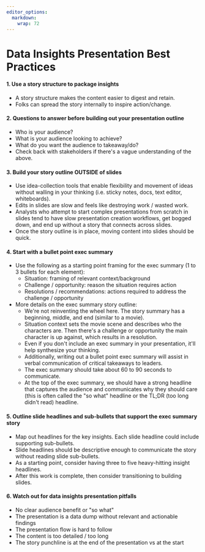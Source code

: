 ```yaml
---
editor_options: 
  markdown: 
    wrap: 72
---
```


# Data Insights Presentation Best Practices

#### 1. Use a story structure to package insights

-   A story structure makes the content easier to digest and retain.
-   Folks can spread the story internally to inspire action/change.

#### 2. Questions to answer before building out your presentation outline

-   Who is your audience?
-   What is your audience looking to achieve?
-   What do you want the audience to takeaway/do?
-   Check back with stakeholders if there's a vague understanding of the
    above.

#### 3. Build your story outline OUTSIDE of slides

-   Use idea-collection tools that enable flexibility and movement of
    ideas without walling in your thinking (i.e. sticky notes, docs,
    text editor, whiteboards).
-   Edits in slides are slow and feels like destroying work / wasted
    work.
-   Analysts who attempt to start complex presentations from scratch in
    slides tend to have slow presentation creation workflows, get bogged
    down, and end up without a story that connects across slides.
-   Once the story outline is in place, moving content into slides
    should be quick.

#### 4. Start with a bullet point exec summary

-   Use the following as a starting point framing for the exec summary
    (1 to 3 bullets for each element):
    -   Situation: framing of relevant context/background
    -   Challenge / opportunity: reason the situation requires action
    -   Resolutions / recommendations: actions required to address the
        challenge / opportunity
-   More details on the exec summary story outline:
    -   We're not reinventing the wheel here. The story summary has a
        beginning, middle, and end (similar to a movie).
    -   Situation context sets the movie scene and describes who the
        characters are. Then there's a challenge or opportunity the main
        character is up against, which results in a resolution.
    -   Even if you don't include an exec summary in your presentation,
        it'll help synthesize your thinking.
    -   Additionally, writing out a bullet point exec summary will
        assist in verbal communication of critical takeaways to leaders.
    -   The exec summary should take about 60 to 90 seconds to
        communicate.
    -   At the top of the exec summary, we should have a strong headline
        that captures the audience and communicates why they should care
        (this is often called the "so what" headline or the TL;DR (too
        long didn't read) headline.

#### 5. Outline slide headlines and sub-bullets that support the exec summary story

-   Map out headlines for the key insights. Each slide headline could
    include supporting sub-bullets.
-   Slide headlines should be descriptive enough to communicate the
    story without reading slide sub-bullets.
-   As a starting point, consider having three to five heavy-hitting
    insight headlines.
-   After this work is complete, then consider transitioning to building
    slides.

#### 6. Watch out for data insights presentation pitfalls

-   No clear audience benefit or "so what"
-   The presentation is a data dump without relevant and actionable
    findings
-   The presentation flow is hard to follow
-   The content is too detailed / too long
-   The story punchline is at the end of the presentation vs at the
    start
